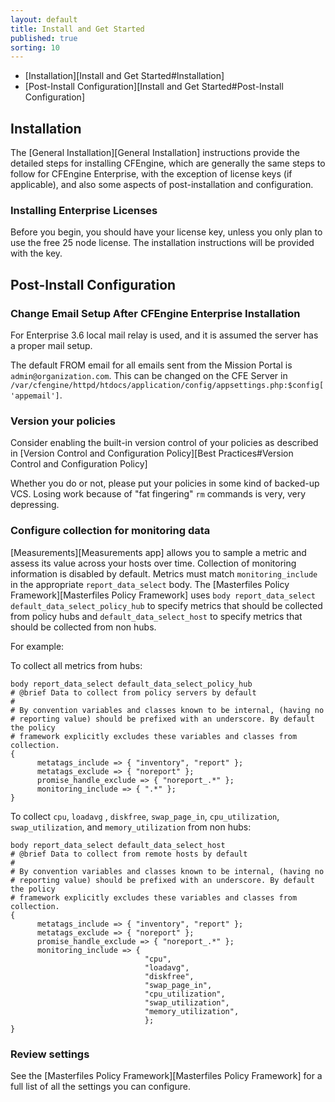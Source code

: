 ```yaml
---
layout: default
title: Install and Get Started
published: true
sorting: 10
---
```


* [Installation][Install and Get Started#Installation]
* [Post-Install Configuration][Install and Get Started#Post-Install Configuration]

## Installation ##

The [General Installation][General Installation] instructions provide the detailed steps for installing CFEngine, which are generally the same steps to follow for CFEngine Enterprise, with the exception of license keys (if applicable), and also some aspects of post-installation and configuration.

### Installing Enterprise Licenses ###

Before you begin, you should have your license key, unless you only
plan to use the free 25 node license. The installation instructions
will be provided with the key.

## Post-Install Configuration ##

### Change Email Setup After CFEngine Enterprise Installation ###

For Enterprise 3.6 local mail relay is used, and it is assumed the server has a proper mail setup.

The default FROM email for all emails sent from the Mission Portal is ```admin@organization.com```. This can be changed on the CFE Server in ```/var/cfengine/httpd/htdocs/application/config/appsettings.php:$config['appemail']```.

### Version your policies

Consider enabling the built-in version control of your policies as
described in
[Version Control and Configuration Policy][Best Practices#Version Control and Configuration Policy]

Whether you do or not, please put your policies in some kind of
backed-up VCS. Losing work because of "fat fingering" `rm` commands is
very, very depressing.

### Configure collection for monitoring data

[Measurements][Measurements app] allows you to sample a metric and assess its value
across your hosts over time. Collection of monitoring information is disabled by
default. Metrics must match `monitoring_include` in the appropriate
`report_data_select` body.
The [Masterfiles Policy Framework][Masterfiles Policy Framework] uses `body
report_data_select default_data_select_policy_hub` to specify metrics that
should be collected from policy hubs and `default_data_select_host` to specify
metrics that should be collected from non hubs.

For example:

To collect all metrics from hubs:

```cf3
body report_data_select default_data_select_policy_hub
# @brief Data to collect from policy servers by default
#
# By convention variables and classes known to be internal, (having no
# reporting value) should be prefixed with an underscore. By default the policy
# framework explicitly excludes these variables and classes from collection.
{
      metatags_include => { "inventory", "report" };
      metatags_exclude => { "noreport" };
      promise_handle_exclude => { "noreport_.*" };
      monitoring_include => { ".*" };
}
```

To collect ```cpu```, ```loadavg``` , ```diskfree```, ```swap_page_in```,
```cpu_utilization```, ```swap_utilization```, and ```memory_utilization``` from
non hubs:

```cf3
body report_data_select default_data_select_host
# @brief Data to collect from remote hosts by default
#
# By convention variables and classes known to be internal, (having no
# reporting value) should be prefixed with an underscore. By default the policy
# framework explicitly excludes these variables and classes from collection.
{
      metatags_include => { "inventory", "report" };
      metatags_exclude => { "noreport" };
      promise_handle_exclude => { "noreport_.*" };
      monitoring_include => {
                              "cpu",
                              "loadavg",
                              "diskfree",
                              "swap_page_in",
                              "cpu_utilization",
                              "swap_utilization",
                              "memory_utilization",
                              };
}
```

### Review settings

See the [Masterfiles Policy Framework][Masterfiles Policy Framework] for a full
list of all the settings you can configure.
